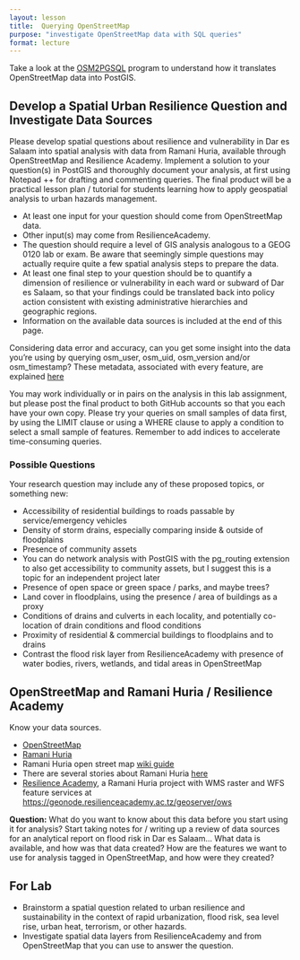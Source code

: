 ```yaml
---
layout: lesson
title:  Querying OpenStreetMap
purpose: "investigate OpenStreetMap data with SQL queries"
format: lecture
---
```


Take a look at the [OSM2PGSQL](https://osm2pgsql.org/) program to understand how it translates OpenStreetMap data into PostGIS.

## Develop a Spatial Urban Resilience Question and Investigate Data Sources

Please develop spatial questions about resilience and vulnerability in Dar es Salaam into spatial analysis with data from Ramani Huria, available through OpenStreetMap and Resilience Academy. Implement a solution to your question(s) in PostGIS and thoroughly document your analysis, at first using Notepad ++ for drafting and commenting queries. The final product will be a practical lesson plan / tutorial for students learning how to apply geospatial analysis to urban hazards management.

- At least one input for your question should come from OpenStreetMap data.
- Other input(s) may come from ResilienceAcademy.
- The question should require a level of GIS analysis analogous to a GEOG 0120 lab or exam. Be aware that seemingly simple questions may actually require quite a few spatial analysis steps to prepare the data.
- At least one final step to your question should be to quantify a dimension of resilience or vulnerability in each ward or subward of Dar es Salaam, so that your findings could be translated back into policy action consistent with existing administrative hierarchies and geographic regions.
- Information on the available data sources is included at the end of this page.

Considering data error and accuracy, can you get some insight into the data you’re using by querying osm_user, osm_uid, osm_version and/or osm_timestamp? These metadata, associated with every feature, are explained [here](https://wiki.openstreetmap.org/wiki/Elements)

You may work individually or in pairs on the analysis in this lab assignment, but please post the final product to both GitHub accounts so that you each have your own copy. Please try your queries on small samples of data first, by using the LIMIT clause or using a WHERE clause to apply a condition to select a small sample of features. Remember to add indices to accelerate time-consuming queries.

### Possible Questions

Your research question may include any of these proposed topics, or something new:

- Accessibility of residential buildings to roads passable by service/emergency vehicles
- Density of storm drains, especially comparing inside & outside of floodplains
- Presence of community assets
- You can do network analysis with PostGIS with the pg_routing extension to also get accessibility to community assets, but I suggest this is a topic for an independent project later
- Presence of open space or green space / parks, and maybe trees?
- Land cover in floodplains, using the presence / area of buildings as a proxy
- Conditions of drains and culverts in each locality, and potentially co-location of drain conditions and flood conditions
- Proximity of residential & commercial buildings to floodplains and to drains
- Contrast the flood risk layer from ResilienceAcademy with presence of water bodies, rivers, wetlands, and tidal areas in OpenStreetMap

## OpenStreetMap and Ramani Huria / Resilience Academy

Know your data sources.

- [OpenStreetMap](https://www.openstreetmap.org/#map=12/-6.8162/39.2203)
- [Ramani Huria](http://ramanihuria.org/)
- Ramani Huria open street map [wiki guide](https://wiki.openstreetmap.org/wiki/Dar_es_Salaam/Ramani_Huria)
- There are several stories about Ramani Huria [here](https://opendri.org/tag/tanzania/)
- [Resilience Academy](https://resilienceacademy.ac.tz/), a Ramani Huria project with WMS raster and WFS feature services at https://geonode.resilienceacademy.ac.tz/geoserver/ows

**Question:** What do you want to know about this data before you start using it for analysis? Start taking notes for / writing up a review of data sources for an analytical report on flood risk in Dar es Salaam... What data is available, and how was that data created? How are the features we want to use for analysis tagged in OpenStreetMap, and how were they created?

## For Lab
- Brainstorm a spatial question related to urban resilience and sustainability in the context of rapid urbanization, flood risk, sea level rise, urban heat, terrorism, or other hazards.
- Investigate spatial data layers from ResilienceAcademy and from OpenStreetMap that you can use to answer the question.
